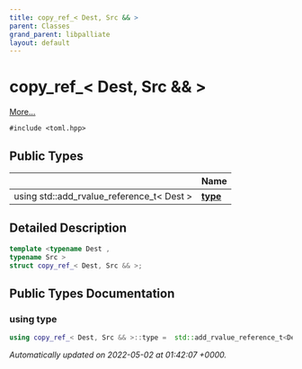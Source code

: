 ```yaml
---
title: copy_ref_< Dest, Src && >
parent: Classes
grand_parent: libpalliate
layout: default
---
```


# copy_ref_< Dest, Src && >



 [More...](#detailed-description)


`#include <toml.hpp>`

## Public Types

|                | Name           |
| -------------- | -------------- |
| using std::add_rvalue_reference_t< Dest > | **[type](/libpalliate/generated/Classes/structcopy__ref___3_01Dest_00_01Src_01_6_6_01_4#using-type)**  |

## Detailed Description

```cpp
template <typename Dest ,
typename Src >
struct copy_ref_< Dest, Src && >;
```

## Public Types Documentation

### using type

```cpp
using copy_ref_< Dest, Src && >::type =  std::add_rvalue_reference_t<Dest>;
```



_Automatically updated on 2022-05-02 at 01:42:07 +0000._